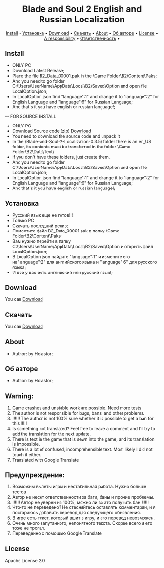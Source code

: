 <h1 align="center">
  <br>
  Blade and Soul 2 English and Russian Localization
  <br>
</h1>

<p align="center">
  <a href="#Install">Install</a> •
  <a href="#Установка">Установка</a> •
  <a href="#download">Download</a> •
  <a href="#Скачать">Скачать</a> •
  <a href="#About">About</a> •
  <a href="#Об авторе">Об авторе</a> •
  <a href="#License">License</a> •
  <a href="#A responsibility">A responsibility</a> •
  <a href="#Ответственность">Ответственность</a> •
</p>



## Install

* ONLY PC
* Download Latest Release;
* Place the file B2_Data_00001.pak in the \Game Folder\B2\Content\Paks;
* And you need to go folder C:\Users\UserName\AppData\Local\B2\Saved\Option and open file LocalOption.json;
* In LocalOption.json find "language":1" and change it to "language":2" for English Language and "language":6" for Russian Language;
* And that's it you have english or russian language!;

-- FOR SOURCE INSTALL
* ONLY PC
* Download Source code (zip) [Download](https://github.com/Holastor/Blade-and-Soul-2-Localization/archive/refs/tags/0.3.5.zip)
* You need to download the source code and unpack it
* In the /Blade-and-Soul-2-Localization-0.3.5/ folder there is an en_US folder, its contents must be transferred in the folder \Game Folder\B2\Data\Text\
* If you don't have these folders, just create them.
* And you need to go folder C:\Users\UserName\AppData\Local\B2\Saved\Option and open file LocalOption.json;
* In LocalOption.json find "language":1" and change it to "language":2" for English Language and "language":6" for Russian Language;
* And that's it you have english or russian language!;
<!-- * Unpack the B2_BaseData_00001.pak file from the archive into the \Game Folder\B2\Content\Paks; -->
## Установка
* Русский язык еще не готов!!!
* Только PC
* Скачать последний релиз;
* Поместите файл B2_Data_00001.pak в папку \Game Folder\B2\Content\Paks;
* Вам нужно перейти в папку C:\Users\UserName\AppData\Local\B2\Saved\Option и открыть файл LocalOption.json;
* В LocalOption.json найдите "language":1" и измените его на"language":2" для английского языка и "language":6" для русского языка;
* И все у вас есть английский или русский язык!;
<!-- * Распаковать файл B2_BaseData_00001.pak из архива в папку \Game Folder\B2\Content\Paks; -->
## Download

You can [Download](https://github.com/Holastor/Blade-and-Soul-2-Localization/releases)

## Скачать

You can [Download](https://github.com/Holastor/Blade-and-Soul-2-Localization/releases)

## About
  * Author: by Holastor;
## Об авторе
  * Author: by Holastor;

## Warning:
1) Game crashes and unstable work are possible. Need more tests
2) The author is not responsible for bugs, bans, and other problems.
3) !!!!!! The author is not 100% sure whether it is possible to get a ban for this!!!!!!
4) Is something not translated? Feel free to leave a comment and I'll try to add the translation for the next update.
5) There is text in the game that is sewn into the game, and its translation is impossible.
6) There is a lot of confused, incomprehensible text. Most likely I did not touch it either.
7) Translated with Google Translate



## Предупреждение:
1) Возможны вылеты игры и нестабильная работа. Нужно больше тестов
2) Автор не несет ответственности за баги, баны и прочие проблемы.
3) !!!!!! Автор не уверен на 100%, можно ли за это получить бан !!!!!!
4) Что-то не переведено? Не стесняйтесь оставлять комментарии, и я постараюсь добавить перевод для следующего обновления.
5) В игре есть текст, который вшит в игру, и его перевод невозможен.
6) Очень много запутанного, непонятного текста. Скорее всего я его тоже не трогал.
7) Переведенно с помощью Google Translate

## License

Apache License 2.0
